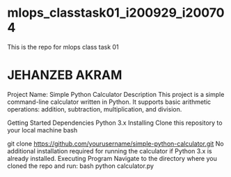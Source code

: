 # mlops_classtask01_i200929_i200704
This is the repo for mlops class task 01

# JEHANZEB AKRAM

Project Name: Simple Python Calculator
Description
This project is a simple command-line calculator written in Python. It supports basic arithmetic operations: addition, subtraction, multiplication, and division.

Getting Started
Dependencies
Python 3.x
Installing
Clone this repository to your local machine
bash

git clone https://github.com/yourusername/simple-python-calculator.git
No additional installation required for running the calculator if Python 3.x is already installed.
Executing Program
Navigate to the directory where you cloned the repo and run:
bash
python calculator.py
